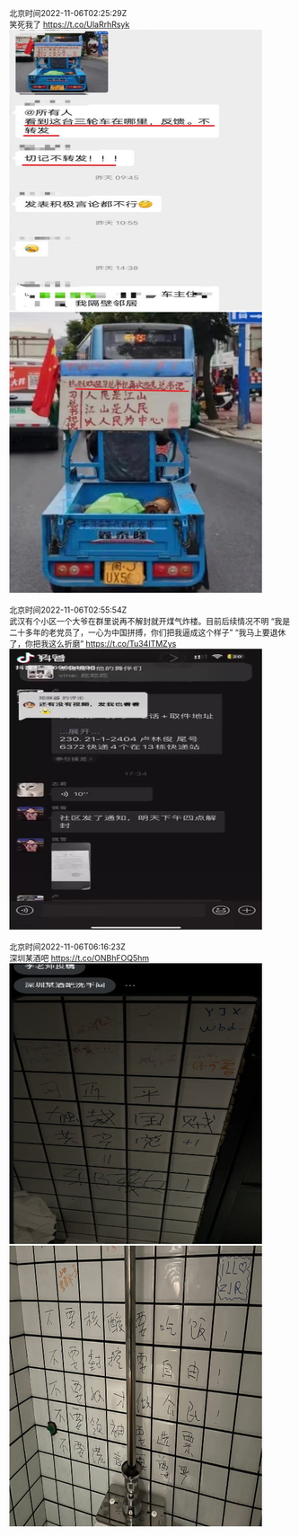 北京时间2022-11-06T02:25:29Z<br>笑死我了 https://t.co/UlaRrhRsyk<br><img src='/temp/image/2022/o-Month-11/1588960709659922432_0.jpg' width='450' height='500'><img src='/temp/image/2022/o-Month-11/1588960709659922432_1.jpg' width='450' height='500'><br><br>北京时间2022-11-06T02:55:54Z<br>武汉有个小区一个大爷在群里说再不解封就开煤气炸楼。目前后续情况不明
“我是二十多年的老党员了，一心为中国拼搏，你们把我逼成这个样子”
“我马上要退休了，你把我这么折磨” https://t.co/Tu34ITMZys<br><img src='/temp/video/2022/o-Month-11/t-Day-06/whyyoutouzhele/1588968365728894976_0.jpg' width='450' height='500'><br><br>北京时间2022-11-06T06:16:23Z<br>深圳某酒吧 https://t.co/ONBhFOQ5hm<br><img src='/temp/image/2022/o-Month-11/1589018819359805440_0.jpg' width='450' height='500'><img src='/temp/image/2022/o-Month-11/1589018819359805440_1.jpg' width='450' height='500'><br><br>